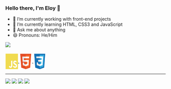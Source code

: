 ### Hello there, I'm Eloy 👋

- 🔭 I’m currently working with front-end projects
- 🌱 I’m currently learning HTML, CSS3 and JavaScript
- 💬 Ask me about anything
- 😄 Pronouns: He/Him

<div align="left">
  <a href="https://github.com/eloymlo">
  <img height="180em" src="https://github-readme-stats.vercel.app/api?username=eloymlo&show_icons=true&theme=github_dark&include_all_commits=true&count_private=true"/>
</div>
  
<div style="display: inline_block"><br>
  <img align="center" alt="Eloy-Js" height="50" width="40" src="https://raw.githubusercontent.com/devicons/devicon/master/icons/javascript/javascript-plain.svg">
  <img align="center" alt="Eloy-HTML" height="50" width="40" src="https://raw.githubusercontent.com/devicons/devicon/master/icons/html5/html5-original.svg">
  <img align="center" alt="Eloy-CSS" height="50" width="40" src="https://raw.githubusercontent.com/devicons/devicon/master/icons/css3/css3-original.svg">
</div>
  
  <hr>
  
 <div> 
  <a href="https://www.youtube.com/channel/UCsWwv02yyJmw-8z-M6l-L6Q" target="_blank"><img src="https://img.shields.io/badge/YouTube-FF0000?style=for-the-badge&logo=youtube&logoColor=white" target="_blank"></a>
  <a href="https://instagram.com/eloymlo" target="_blank"><img src="https://img.shields.io/badge/-Instagram-%23E4405F?style=for-the-badge&logo=instagram&logoColor=white" target="_blank"></a> 
  <a href = "mailto:eloyrmelo7@gmail.com"><img src="https://img.shields.io/badge/-Gmail-%23333?style=for-the-badge&logo=gmail&logoColor=white" target="_blank"></a>
  <a href="https://www.linkedin.com/in/eloymelo/" target="_blank"><img src="https://img.shields.io/badge/-LinkedIn-%230077B5?style=for-the-badge&logo=linkedin&logoColor=white" target="_blank"></a>
 </div>
